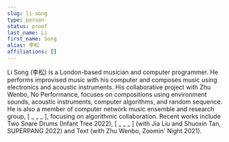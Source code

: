 ```yaml
---
slug: li-song
type: person
status: proof
last_name: Li
first_name: Song
alias: 李松
affiliations: []
---
```


Li Song (李松) is a London-based musician and computer programmer. He performs improvised music with his computer and composes music using electronics and acoustic instruments. His collaborative project with Zhu Wenbo, No Performance, focuses on compositions using environment sounds, acoustic instruments, computer algorithms, and random sequence. He is also a member of computer network music ensemble and research group, [ _ _ _ ], focusing on algorithmic collaboration. Recent works include Two Snare Drums (Infant Tree 2022), [ _ _ _ ] (with Jia Liu and Shuoxin Tan, SUPERPANG 2022) and Text (with Zhu Wenbo, Zoomin' Night 2021).